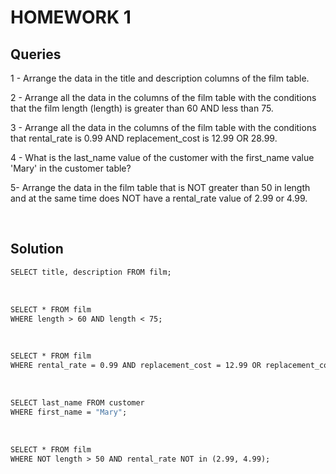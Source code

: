 # HOMEWORK 1

## Queries

1 - Arrange the data in the title and description columns of the film table.

2 - Arrange all the data in the columns of the film table with the conditions that the film length (length) is greater than 60 AND less than 75.

3 - Arrange all the data in the columns of the film table with the conditions that rental_rate is 0.99 AND replacement_cost is 12.99 OR 28.99.

4 - What is the last_name value of the customer with the first_name value 'Mary' in the customer table?

5- Arrange the data in the film table that is NOT greater than 50 in length and at the same time does NOT have a rental_rate value of 2.99 or 4.99.

</br>

## Solution

```1 -
SELECT title, description FROM film;
```

</br>

```2 -
SELECT * FROM film 
WHERE length > 60 AND length < 75;
```

</br>

```3 -
SELECT * FROM film
WHERE rental_rate = 0.99 AND replacement_cost = 12.99 OR replacement_cost = 28.99;
```

</br>

```4 -
SELECT last_name FROM customer
WHERE first_name = "Mary";
```

</br>

```5 -
SELECT * FROM film
WHERE NOT length > 50 AND rental_rate NOT in (2.99, 4.99);
```
